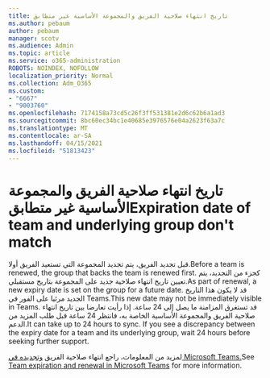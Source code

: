 ```yaml
---
title: تاريخ انتهاء صلاحية الفريق والمجموعة الأساسية غير متطابق
ms.author: pebaum
author: pebaum
manager: scotv
ms.audience: Admin
ms.topic: article
ms.service: o365-administration
ROBOTS: NOINDEX, NOFOLLOW
localization_priority: Normal
ms.collection: Adm_O365
ms.custom:
- "6667"
- "9003760"
ms.openlocfilehash: 7174158a73cd5c26f3ff531381e2d6c62b6a1ad3
ms.sourcegitcommit: 8bc60ec34bc1e40685e3976576e04a2623f63a7c
ms.translationtype: MT
ms.contentlocale: ar-SA
ms.lasthandoff: 04/15/2021
ms.locfileid: "51813423"
---
```

# <a name="expiration-date-of-team-and-underlying-group-dont-match"></a><span data-ttu-id="47a0d-102">تاريخ انتهاء صلاحية الفريق والمجموعة الأساسية غير متطابق</span><span class="sxs-lookup"><span data-stu-id="47a0d-102">Expiration date of team and underlying group don't match</span></span>

<span data-ttu-id="47a0d-103">قبل تجديد الفريق، يتم تجديد المجموعة التي تستعيد الفريق أولا.</span><span class="sxs-lookup"><span data-stu-id="47a0d-103">Before a team is renewed, the group that backs the team is renewed first.</span></span> <span data-ttu-id="47a0d-104">كجزء من التجديد، يتم تعيين تاريخ انتهاء صلاحية جديد على المجموعة بتاريخ مستقبلي.</span><span class="sxs-lookup"><span data-stu-id="47a0d-104">As part of renewal, a new expiry date is set on the group for a future date.</span></span> <span data-ttu-id="47a0d-105">قد لا يكون هذا التاريخ الجديد مرئيا على الفور في Teams.</span><span class="sxs-lookup"><span data-stu-id="47a0d-105">This new date may not be immediately visible in Teams.</span></span> <span data-ttu-id="47a0d-106">قد تستغرق المزامنة ما يصل إلى 24 ساعة. إذا رأيت تعارضا بين تاريخ انتهاء صلاحية الفريق والمجموعة الأساسية الخاصة به، فانتظر 24 ساعة قبل طلب المزيد من الدعم.</span><span class="sxs-lookup"><span data-stu-id="47a0d-106">It can take up to 24 hours to sync. If you see a discrepancy between the expiry date for a team and its underlying group, wait 24 hours before seeking further support.</span></span>  

<span data-ttu-id="47a0d-107">لمزيد من المعلومات، راجع انتهاء صلاحية الفريق [وتجديده في Microsoft Teams.](https://docs.microsoft.com/microsoftteams/team-expiration-renewal)</span><span class="sxs-lookup"><span data-stu-id="47a0d-107">See [Team expiration and renewal in Microsoft Teams](https://docs.microsoft.com/microsoftteams/team-expiration-renewal)  for more information.</span></span>
